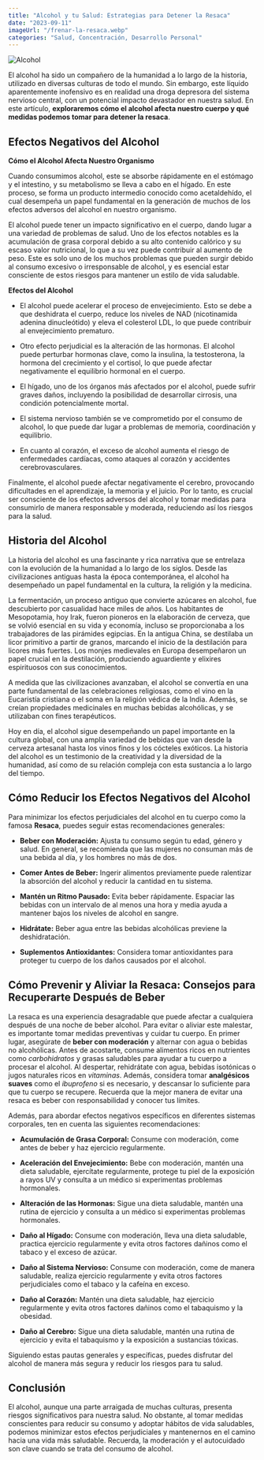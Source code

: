 ```yaml
---
title: "Alcohol y tu Salud: Estrategias para Detener la Resaca"
date: "2023-09-11"
imageUrl: "/frenar-la-resaca.webp"
categories: "Salud, Concentración, Desarrollo Personal"
---
```


![Alcohol](/frenar-la-resaca-page.webp)

El alcohol ha sido un compañero de la humanidad a lo largo de la historia, utilizado en diversas culturas de todo el mundo. Sin embargo, este líquido aparentemente inofensivo es en realidad una droga depresora del sistema nervioso central, con un potencial impacto devastador en nuestra salud. En este artículo, **exploraremos cómo el alcohol afecta nuestro cuerpo y qué medidas podemos tomar para detener la resaca**.

## Efectos Negativos del Alcohol

**Cómo el Alcohol Afecta Nuestro Organismo**

Cuando consumimos alcohol, este se absorbe rápidamente en el estómago y el intestino, y su metabolismo se lleva a cabo en el hígado. En este proceso, se forma un producto intermedio conocido como acetaldehído, el cual desempeña un papel fundamental en la generación de muchos de los efectos adversos del alcohol en nuestro organismo.

El alcohol puede tener un impacto significativo en el cuerpo, dando lugar a una variedad de problemas de salud. Uno de los efectos notables es la acumulación de grasa corporal debido a su alto contenido calórico y su escaso valor nutricional, lo que a su vez puede contribuir al aumento de peso. Este es solo uno de los muchos problemas que pueden surgir debido al consumo excesivo o irresponsable de alcohol, y es esencial estar consciente de estos riesgos para mantener un estilo de vida saludable.

**Efectos del Alcohol**

- El alcohol puede acelerar el proceso de envejecimiento. Esto se debe a que deshidrata el cuerpo, reduce los niveles de NAD (nicotinamida adenina dinucleótido) y eleva el colesterol LDL, lo que puede contribuir al envejecimiento prematuro.

- Otro efecto perjudicial es la alteración de las hormonas. El alcohol puede perturbar hormonas clave, como la insulina, la testosterona, la hormona del crecimiento y el cortisol, lo que puede afectar negativamente el equilibrio hormonal en el cuerpo.

- El hígado, uno de los órganos más afectados por el alcohol, puede sufrir graves daños, incluyendo la posibilidad de desarrollar cirrosis, una condición potencialmente mortal.

- El sistema nervioso también se ve comprometido por el consumo de alcohol, lo que puede dar lugar a problemas de memoria, coordinación y equilibrio.

- En cuanto al corazón, el exceso de alcohol aumenta el riesgo de enfermedades cardíacas, como ataques al corazón y accidentes cerebrovasculares.

Finalmente, el alcohol puede afectar negativamente el cerebro, provocando dificultades en el aprendizaje, la memoria y el juicio. Por lo tanto, es crucial ser consciente de los efectos adversos del alcohol y tomar medidas para consumirlo de manera responsable y moderada, reduciendo así los riesgos para la salud.

## Historia del Alcohol

La historia del alcohol es una fascinante y rica narrativa que se entrelaza con la evolución de la humanidad a lo largo de los siglos. Desde las civilizaciones antiguas hasta la época contemporánea, el alcohol ha desempeñado un papel fundamental en la cultura, la religión y la medicina.

La fermentación, un proceso antiguo que convierte azúcares en alcohol, fue descubierto por casualidad hace miles de años. Los habitantes de Mesopotamia, hoy Irak, fueron pioneros en la elaboración de cerveza, que se volvió esencial en su vida y economía, incluso se proporcionaba a los trabajadores de las pirámides egipcias. En la antigua China, se destilaba un licor primitivo a partir de granos, marcando el inicio de la destilación para licores más fuertes. Los monjes medievales en Europa desempeñaron un papel crucial en la destilación, produciendo aguardiente y elixires espirituosos con sus conocimientos.

A medida que las civilizaciones avanzaban, el alcohol se convertía en una parte fundamental de las celebraciones religiosas, como el vino en la Eucaristía cristiana o el soma en la religión védica de la India. Además, se creían propiedades medicinales en muchas bebidas alcohólicas, y se utilizaban con fines terapéuticos.

Hoy en día, el alcohol sigue desempeñando un papel importante en la cultura global, con una amplia variedad de bebidas que van desde la cerveza artesanal hasta los vinos finos y los cócteles exóticos. La historia del alcohol es un testimonio de la creatividad y la diversidad de la humanidad, así como de su relación compleja con esta sustancia a lo largo del tiempo.

## Cómo Reducir los Efectos Negativos del Alcohol

Para minimizar los efectos perjudiciales del alcohol en tu cuerpo como la famosa **Resaca**, puedes seguir estas recomendaciones generales:

- **Beber con Moderación:** Ajusta tu consumo según tu edad, género y salud. En general, se recomienda que las mujeres no consuman más de una bebida al día, y los hombres no más de dos.

- **Comer Antes de Beber:** Ingerir alimentos previamente puede ralentizar la absorción del alcohol y reducir la cantidad en tu sistema.

- **Mantén un Ritmo Pausado:** Evita beber rápidamente. Espaciar las bebidas con un intervalo de al menos una hora y media ayuda a mantener bajos los niveles de alcohol en sangre.

- **Hidrátate:** Beber agua entre las bebidas alcohólicas previene la deshidratación.

- **Suplementos Antioxidantes:** Considera tomar antioxidantes para proteger tu cuerpo de los daños causados por el alcohol.

## Cómo Prevenir y Aliviar la Resaca: Consejos para Recuperarte Después de Beber

La resaca es una experiencia desagradable que puede afectar a cualquiera después de una noche de beber alcohol. Para evitar o aliviar este malestar, es importante tomar medidas preventivas y cuidar tu cuerpo. En primer lugar, asegúrate de **beber con moderación** y alternar con agua o bebidas no alcohólicas. Antes de acostarte, consume alimentos ricos en nutrientes como _carbohidratos_ y grasas saludables para ayudar a tu cuerpo a procesar el alcohol. Al despertar, rehidrátate con agua, bebidas isotónicas o jugos naturales ricos en _vitaminas_. Además, considera tomar **analgésicos suaves** como el _ibuprofeno_ si es necesario, y descansar lo suficiente para que tu cuerpo se recupere. Recuerda que la mejor manera de evitar una resaca es beber con responsabilidad y conocer tus límites.

Además, para abordar efectos negativos específicos en diferentes sistemas corporales, ten en cuenta las siguientes recomendaciones:

- **Acumulación de Grasa Corporal:** Consume con moderación, come antes de beber y haz ejercicio regularmente.

- **Aceleración del Envejecimiento:** Bebe con moderación, mantén una dieta saludable, ejercítate regularmente, protege tu piel de la exposición a rayos UV y consulta a un médico si experimentas problemas hormonales.

- **Alteración de las Hormonas:** Sigue una dieta saludable, mantén una rutina de ejercicio y consulta a un médico si experimentas problemas hormonales.

- **Daño al Hígado:** Consume con moderación, lleva una dieta saludable, practica ejercicio regularmente y evita otros factores dañinos como el tabaco y el exceso de azúcar.

- **Daño al Sistema Nervioso:** Consume con moderación, come de manera saludable, realiza ejercicio regularmente y evita otros factores perjudiciales como el tabaco y la cafeína en exceso.

- **Daño al Corazón:** Mantén una dieta saludable, haz ejercicio regularmente y evita otros factores dañinos como el tabaquismo y la obesidad.

- **Daño al Cerebro:** Sigue una dieta saludable, mantén una rutina de ejercicio y evita el tabaquismo y la exposición a sustancias tóxicas.

Siguiendo estas pautas generales y específicas, puedes disfrutar del alcohol de manera más segura y reducir los riesgos para tu salud.

## Conclusión

El alcohol, aunque una parte arraigada de muchas culturas, presenta riesgos significativos para nuestra salud. No obstante, al tomar medidas conscientes para reducir su consumo y adoptar hábitos de vida saludables, podemos minimizar estos efectos perjudiciales y mantenernos en el camino hacia una vida más saludable. Recuerda, la moderación y el autocuidado son clave cuando se trata del consumo de alcohol.
